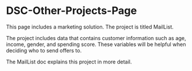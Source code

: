 # DSC-Other-Projects-Page

This page includes a marketing solution. The project is titled MailList. 

The project includes data that contains customer information such as age, income, 
gender, and spending score. These variables will be helpful when deciding who to send offers to. 

The MailList doc explains this project in more detail.
